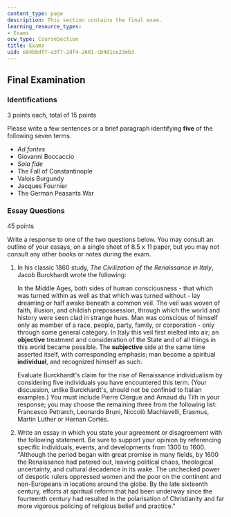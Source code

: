 ```yaml
---
content_type: page
description: This section contains the final exam.
learning_resource_types:
- Exams
ocw_type: CourseSection
title: Exams
uid: e84bbdf7-a3f7-2df4-2601-cb401ce23eb3
---
```


Final Examination
-----------------

### Identifications

3 points each, total of 15 points

Please write a few sentences or a brief paragraph identifying **five** of the following seven terms.

*   _Ad fontes_
*   Giovanni Boccaccio
*   _Sola fide_
*   The Fall of Constantinople
*   Valois Burgundy
*   Jacques Fournier
*   The German Peasants War

### Essay Questions

45 points

Write a response to one of the two questions below. You may consult an outline of your essays, on a single sheet of 8.5 x 11 paper, but you may not consult any other books or notes during the exam.

1.  In his classic 1860 study, _The Civilization of the Renaissance in Italy_, Jacob Burckhardt wrote the following:
    
    In the Middle Ages, both sides of human consciousness - that which was turned within as well as that which was turned without - lay dreaming or half awake beneath a common veil. The veil was woven of faith, illusion, and childish prepossession, through which the world and history were seen clad in strange hues. Man was conscious of himself only as member of a race, people, party, family, or corporation - only through some general category. In Italy this veil first melted into air; an **objective** treatment and consideration of the State and of all things in this world became possible. The **subjective** side at the same time asserted itself, with corresponding emphasis; man became a spiritual **individual**, and recognized himself as such.
    
    Evaluate Burckhardt's claim for the rise of Renaissance individualism by considering five individuals you have encountered this term. (Your discussion, unlike Burckhardt's, should not be confined to Italian examples.) You must include Pierre Clergue and Arnaud du Tilh in your response; you may choose the remaining three from the following list: Francesco Petrarch, Leonardo Bruni, Niccolò Machiavelli, Erasmus, Martin Luther or Hernan Cortés.
    
2.  Write an essay in which you state your agreement or disagreement with the following statement. Be sure to support your opinion by referencing specific individuals, events, and developments from 1300 to 1600. "Although the period began with great promise in many fields, by 1600 the Renaissance had petered out, leaving political chaos, theological uncertainty, and cultural decadence in its wake. The unchecked power of despotic rulers oppressed women and the poor on the continent and non-Europeans in locations around the globe. By the late sixteenth century, efforts at spiritual reform that had been underway since the fourteenth century had resulted in the polarisation of Christianity and far more vigorous policing of religious belief and practice."